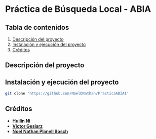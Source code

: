 # Práctica de Búsqueda Local - ABIA


## Tabla de contenidos
1. [Descripción del proyecto](https://github.com/NoelDNathan/PracticaABIA1/edit/main/README.md#descripción-del-proyecto)
2. [Instalación y ejecución del proyecto](https://github.com/NoelDNathan/PracticaABIA1/edit/main/README.md#instalación-y-ejecución-del-proyecto)
3. [Créditos](https://github.com/NoelDNathan/PracticaABIA1/edit/main/README.md#Créditos)

## Descripción del proyecto 


## Instalación y ejecución del proyecto
```bash
git clone 'https://github.com/NoelDNathan/PracticaABIA1' 
```

## Créditos
* [**Huilin Ni**](https://github.com/HuilinNi15)
* [**Victor Gesiarz**](https://github.com/VictorGesiarz)
* [**Noel Nathan Planell Bosch**](https://github.com/NoelDNathan)

